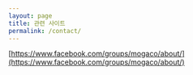 ```yaml
---
layout: page
title: 관련 사이트
permalink: /contact/
---
```


[https://www.facebook.com/groups/mogaco/about/](https://www.facebook.com/groups/mogaco/about/)